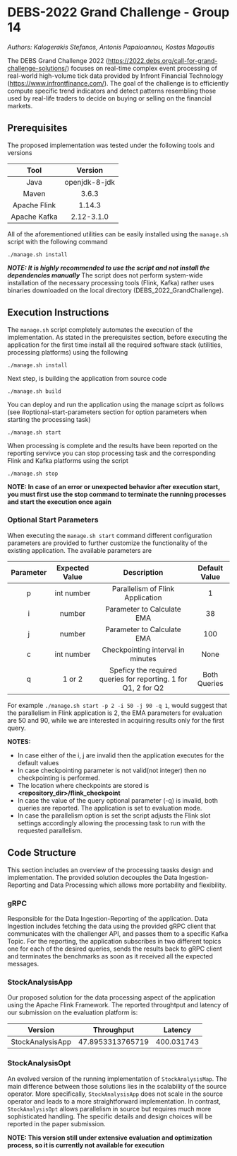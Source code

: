 # DEBS-2022 Grand Challenge - Group 14
*Authors: Kalogerakis Stefanos, Antonis Papaioannou, Kostas Magoutis*

The  DEBS Grand Challenge 2022 (https://2022.debs.org/call-for-grand-challenge-solutions/) focuses on real-time complex event processing of real-world high-volume tick data provided by Infront Financial Technology (https://www.infrontfinance.com/). The goal of the challenge is to efficiently compute specific trend indicators and detect patterns resembling those used by real-life traders to decide on buying or selling on the financial markets.

## Prerequisites

The proposed implementation was tested under the following tools and versions

| Tool      | Version | 
| :----:        |    :----:   | 
| Java      |  openjdk-8-jdk   |
| Maven      |  3.6.3   |
| Apache Flink      | 1.14.3       |
| Apache Kafka   | 2.12-3.1.0        |


All of the aforementioned utilities can be easily installed using the `manage.sh` script with the following command

    ./manage.sh install

***NOTE: It is highly recommended to use the script and not install the dependencies manually***
The script does not perform system-wide installation of the necessary processing tools (Flink, Kafka) rather uses binaries downloaded on the local directory (DEBS_2022_GrandChallenge).

## Execution Instructions

The `manage.sh` script completely automates the execution of the implementation. As stated in the prerequisites section, before executing the application for the first time install all the required software stack (utilities, processing platforms) using the following

    ./manage.sh install
    
Next step, is building the application from source code

    ./manage.sh build
    
You can deploy and run the application using the manage sciprt as follows (see #optional-start-parameters section for option parameters when starting the processing task)
  
    ./manage.sh start
    
When processing is complete and the results have been reported on the reporting servivce you can stop processing task and the corresponding Flink and Kafka platforms using the script
    
    ./manage.sh stop

**NOTE: In case of an error or unexpected behavior after execution start, you must first use the stop command to terminate the running processes and start the execution once again**
### Optional Start Parameters

When executing the `manage.sh start` command different configuration parameters are provided to further customize the functionality of the existing application. The available parameters are

| Parameter      | Expected Value | Description | Default Value|
|   :----:   |    :----:   |   :----:   |    :----:   | 
| p  | int number | Parallelism of Flink Application | 1 |
| i  | number| Parameter to Calculate EMA | 38 |
| j  | number| Parameter to Calculate EMA | 100 |
| c  | int number| Checkpointing interval in minutes | None |
| q  | 1 or 2| Speficy the required queries for reporting. 1 for Q1, 2 for Q2 | Both Queries |

For example `./manage.sh start -p 2 -i 50 -j 90 -q 1`, would suggest that the parallelism in Flink application is 2, the EMA parameters for evaluation are 50 and 90, while we are interested in acquiring results only for the first query.

**NOTES:**
- In case either of the i, j are invalid then the application executes for the default values
- In case checkpointing parameter is not valid(not integer) then no checkpointing is performed. 
- The location where checkpoints are stored is **<repository\_dir>/flink_checkpoint**
- In case the value of the query optional parameter (-q) is invalid, both queries are reported. The application is set to evaluation mode.
- In case the parallelism option is set the script adjusts the Flink slot settings accordingly allowing the processing task to run with the requested parallelism. 
    
## Code Structure

This section includes an overview of the processing taasks design and implementation. The provided solution decouples the Data Ingestion-Reporting and Data Processing which allows more portability and flexibility.

### gRPC

Responsible for the Data Ingestion-Reporting of the application. Data Ingestion includes fetching the data using the provided gRPC client that communicates with the challenger API, and passes them to a specific Kafka Topic. For the reporting, the application subscribes in two different topics one for each of the desired queries, sends the results back to gRPC client and terminates the benchmarks as soon as it received all the expected messages.

### StockAnalysisApp

Our proposed solution for the data processing aspect of the application using the Apache Flink Framework. The reported throughtput and latency of our submission on the evaluation platform is:

| Version      | Throughput | Latency |
| :----:        |    :----:   | :----:   | 
| StockAnalysisApp      |  47.8953313765719  |  400.031743|

### StockAnalysisOpt

An evolved version of the running implementation of `StockAnalysisMap`. The main difference between those solutions lies in the scalability of the source operator. More specifically, `StockAnalysisApp` does not scale in the source operator and leads to a more straightforward implementation. In contrast, `StockAnalysisOpt` allows parallelism in source but requires much more sophisticated handling. The specific details and design choices will be reported in the paper submission.

**NOTE: This version still under extensive evaluation and optimization process, so it is currently not available for execution**


